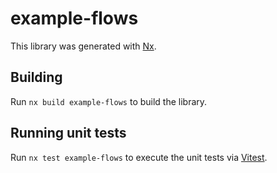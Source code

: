 # example-flows

This library was generated with [Nx](https://nx.dev).

## Building

Run `nx build example-flows` to build the library.

## Running unit tests

Run `nx test example-flows` to execute the unit tests via [Vitest](https://vitest.dev/).
